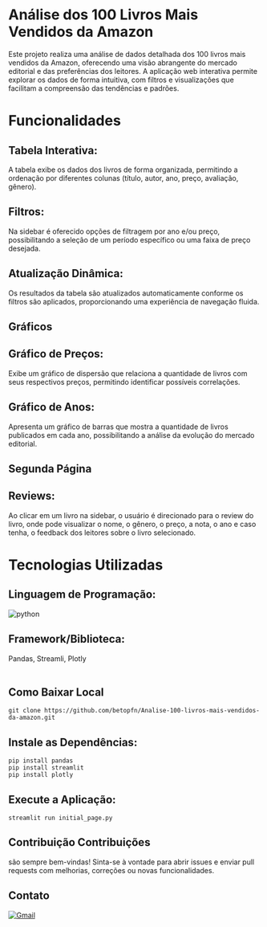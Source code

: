 # Análise dos 100 Livros Mais Vendidos da Amazon 
Este projeto realiza uma análise de dados detalhada dos 100 livros mais vendidos da Amazon, oferecendo uma visão abrangente do mercado editorial e das preferências dos leitores. A aplicação web interativa permite explorar os dados de forma intuitiva, com filtros e visualizações que facilitam a compreensão das tendências e padrões.


# Funcionalidades 
## Tabela Interativa: 
A tabela exibe os dados dos livros de forma organizada, permitindo a ordenação por diferentes colunas (título, autor, ano, preço, avaliação, gênero). 
## Filtros: 
Na sidebar é oferecido opções de filtragem por ano e/ou preço, possibilitando a seleção de um período específico ou uma faixa de preço desejada. 
## Atualização Dinâmica: 
Os resultados da tabela são atualizados automaticamente conforme os filtros são aplicados, proporcionando uma experiência de navegação fluida. 
## Gráficos 
## Gráfico de Preços: 
Exibe um gráfico de dispersão que relaciona a quantidade de livros com seus respectivos preços, permitindo identificar possíveis correlações. 
## Gráfico de Anos: 
Apresenta um gráfico de barras que mostra a quantidade de livros publicados em cada ano, possibilitando a análise da evolução do mercado editorial. 
## Segunda Página 
## Reviews: 
Ao clicar em um livro na sidebar, o usuário é direcionado para o review do livro, onde pode visualizar o nome, o gênero, o preço, a nota, o ano e caso tenha, o feedback dos leitores sobre o livro selecionado. 
# Tecnologias Utilizadas 
## Linguagem de Programação: 
<img align="center" alt="python" src="https://img.shields.io/badge/Python-3776AB?style=for-the-badge&logo=python&logoColor=white"> <br>
## Framework/Biblioteca: 
Pandas, Streamli, Plotly <br><br>
## Como Baixar Local 

``` git clone https://github.com/betopfn/Analise-100-livros-mais-vendidos-da-amazon.git ```



## Instale as Dependências: <br>

```pip install pandas ```<br>
``` pip install streamlit ``` <br>
``` pip install plotly ``` <br>

## Execute a Aplicação: 
``` streamlit run initial_page.py ``` <br> 
## Contribuição Contribuições 
são sempre bem-vindas! Sinta-se à vontade para abrir issues e enviar pull requests com melhorias, correções ou novas funcionalidades.

## Contato 
[![Gmail](https://img.shields.io/badge/Gmail-D14836?style=for-the-badge&logo=gmail&logoColor=white)](mailto:betinhopfn@gmail.com)

